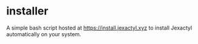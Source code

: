 # installer
A simple bash script hosted at https://install.jexactyl.xyz to install Jexactyl automatically on your system.
